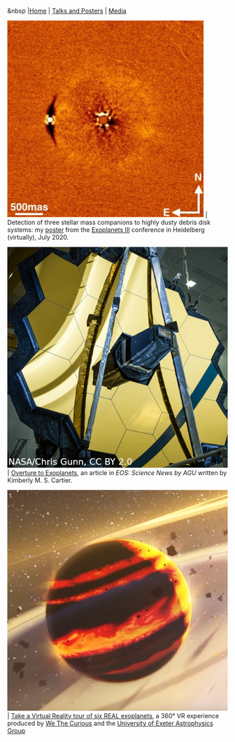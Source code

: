 <style>
table th:first-of-type {
    width: 50%;
}
table th:nth-of-type(2) {
    width: 10%;
}
table th:nth-of-type(3) {
    width: 10%;
}
table th:nth-of-type(4) {
    width: 10%;
}
</style>
&nbsp |[Home](https://ecmatthews.github.io/) | [Talks and Posters](https://ecmatthews.github.io/slides) | [Media](https://ecmatthews.github.io/media)


<style>
table th:first-of-type {width: 1%;}
table th:nth-of-type(2) {width: 99%;}
</style>

<img src="exo3poster/hd19257_thumbnail.png" alt="alt text"> | Detection of three stellar mass companions to highly dusty debris disk systems: my [poster](https://ecmatthews.github.io/exo3poster/exo3_poster.html) from the [Exoplanets III](https://hdconfsys.zah.uni-heidelberg.de/exoplanets3/index.php) conference in Heidelberg (virtually), July 2020.

<img src="images/jwst_mirror.png" alt="alt text"> | [Overture to Exoplanets](https://eos.org/features/overture-to-exoplanets), an article in *EOS: Science News by AGU* written by Kimberly M. S. Cartier.

<img src="images/VRexoplanets.png" alt="alt text"> | [Take a Virtual Reality tour of six REAL exoplanets](https://www.youtube.com/watch?v=qhLExhpXX0E), a 360° VR experience produced by [We The Curious](https://www.google.com/search?channel=fs&client=ubuntu&q=we+the+curious) and the [University of Exeter Astrophysics Group](http://emps.exeter.ac.uk/physics-astronomy/)


<!---
[Geneva programmes for JWST](https://www.unige.ch/sciences/astro/en/news/programmes-jwst/)
-->